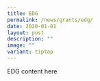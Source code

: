 ```yaml
---
title: EDG
permalink: /news/grants/edg/
date: 2020-01-01
layout: post
description: ""
image: ""
variant: tiptap
---
```

<p>EDG content here</p>